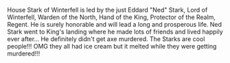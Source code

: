 



House Stark of Winterfell is led by the just Eddard "Ned" Stark, Lord of
Winterfell, Warden of the North, Hand of the King, Protector of the Realm,
Regent.  He is surely honorable and will lead a long and prosperous life.
Ned Stark went to King's landing where he made lots of friends and lived
happily ever after...  He definitely didn't get axe murdered.
The Starks are cool people!!!
OMG they all had ice cream but it melted while they were getting murdered!!!